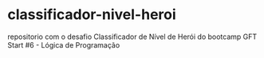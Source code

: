 # classificador-nivel-heroi
repositorio com o desafio Classificador de Nível de Herói do bootcamp GFT Start #6 - Lógica de Programação
